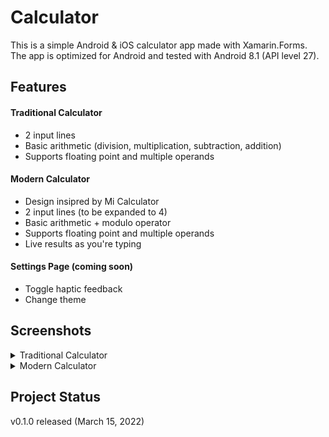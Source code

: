 # Calculator
This is a simple Android & iOS calculator app made with Xamarin.Forms. The app is optimized for Android and tested with Android 8.1 (API level 27).

## Features
#### Traditional Calculator
 - 2 input lines
 - Basic arithmetic (division, multiplication, subtraction, addition)
 - Supports floating point and multiple operands
#### Modern Calculator
 - Design insipred by Mi Calculator
 - 2 input lines (to be expanded to 4)
 - Basic arithmetic + modulo operator
 - Supports floating point and multiple operands
 - Live results as you're typing
#### Settings Page (coming soon)
 - Toggle haptic feedback
 - Change theme

## Screenshots
<details>
<summary>Traditional Calculator</summary>
<br>
<div style="display:flex">
  <img src="https://github.com/teddzyb/Calculator/blob/master/Screenshots/traditional-1.jpg?raw=true" style="height:500px"></img>
  <img src="https://github.com/teddzyb/Calculator/blob/master/Screenshots/traditional-2.jpg?raw=true" style="height:500px"></img>
</div>
</details>

<details>
<summary>Modern Calculator</summary>
<br>
 <div style="display:flex">
  <img src="https://github.com/teddzyb/Calculator/blob/master/Screenshots/modern-1.jpg?raw=true" style="height:500px"></img>
  <img src="https://github.com/teddzyb/Calculator/blob/master/Screenshots/modern-2.jpg?raw=true" style="height:500px"></img>
</div>
</details>

## Project Status
v0.1.0 released (March 15, 2022)
